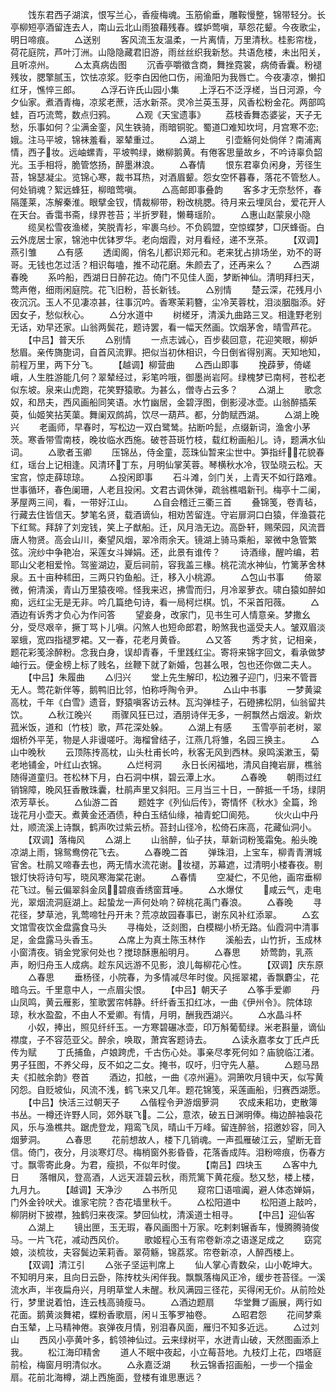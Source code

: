 <!-- { "loadSidebar": true } -->
　　饯东君西子湖滨，恨写兰心，香瘦梅魂。玉筋偷垂，雕鞍慢整，锦带轻分。长亭柳短亭酒留连去人，南山云北山雨狼藉残春。蝶妒莺嗔，草怨花颦。今夜歌尘，明日啼痕。
　　△送别
　　客风流玉友温柔，一片离情，万里清秋。桂影帘栊，荷花庭院，芦叶汀洲。山隐隐藏君旧游，雨丝丝织我新愁。共语危楼，未出阳关，且听凉州。
　　△太真病齿图
　　沉香亭嚼徵含商，舞挫霓裳，病倚香囊。粉褪残妆，腮擎腻玉，饮怯凉浆。贬李白因他口伤，闹渔阳为我唇亡。今夜凄凉，懒扣红牙，憔悴三郎。
　　△浮石许氏山园小集
　　上浮石不泛浮槎，当日河源，今夕仙家。煮酒青梅，凉浆老蔗，活水新茶。灵冷兰英玉芽，风香松粉金花。两部鸣蛙，百巧流莺，数点归鸦。
　　△观《天宝遗事》
　　荔枝香舞态婆娑，天子无愁，乐事如何？尘满金銮，风生铁骑，雨暗铜驼。蜀道□难知坎坷，月宫寒不恋娥。注马平坡，锦袜羞看，翠辇重过。
　　△湖上
　　引壶觞何处倘佯？南浦离情，西子妆。远岫螺青，平坡鸭绿，嫩柳鹅黄。有倦客思量故乡，不吟诗辜负韶光。玉手相将，脆管悠扬，醉墨淋浪。
　　△春情
　　恨东君辜负闲身，芳径生苔，锦瑟凝尘。览锦心寒，裁书耳热，对酒眉颦。怨女空怀暮春，落花不管愁人。何处销魂？絮远蜂狂，柳暗莺嗔。
　　△高邮即事叠韵
　　客多才无奈愁怀，春隔蓬莱，冻解秦淮。眼擘金钗，情裁柳带，粉改桃腮。待月来云埋凤台，爱花开人在天台。香霭书斋，绿界苍苔；半折罗鞋，懒蓦瑶阶。
　　△惠山赵蒙泉小隐
　　缆吴松雪夜渔槎，笑脱青衫，牢裹乌纱。不负鸥盟，空惊蝶梦，□厌蜂衙。白云外庞居士家，锦池中优钵罗华。老向烟霞，对月看经，递不烹茶。
　　【双调】燕引雏
　　△有感
　　透闺阁，俏名儿都识郑元和。老来犹占排场坐，劝不的哥哥。无钱也怎过活？相识每嗑，推不动花磨。朱颜去了，还再来么？
　　△西湖春晚
　　系吟船，西湖日日醉花边。倚门不见佳人面，梦断神仙。清明拜扫天，莺声倦，细雨闲庭院。花飞旧粉，苔长新钱。
　　△别情
　　楚云深，花残月小夜沉沉。玉人不见凄凉甚，往事沉吟。香寒茉莉簪，尘冷芙蓉枕，泪淡胭脂添。好因女子，愁似秋心。
　　△分水道中
　　树槎牙，清溪九曲路三叉。相逢野老别无话，劝早还家。山翁两鬓花，题诗罢，看一幅天然画。饮烟茅舍，晴雪芦花。
　　【中吕】普天乐
　　△别情
　　一点志诚心，百步裴回意，花迎笑眼，柳妒愁眉。亲传旖旎词，自首风流罪。把似当初休相识，今日倒省得别离。天知地知，前程万里，两下分飞。
　　【越调】柳营曲
　　△西山即事
　　挽薜萝，倚嵯峨，人生胜游能几何？翠辇经过，彩笔吟哦，御墨尚岩阿。绿槐梦已南柯，苍松老似东坡。泉来山虎跑，花笑野猿歌。为甚么，僧寺占云多？
　　△湖上
　　歌念奴，和昂夫，西风画船同笑语。水竹幽居，金碧浮图，倒影浸冰壶。山翁醉插茱萸，仙姬笑拈芙蕖。舞阑双鹧鸪，饮尽一葫芦。都，分韵赋西湖。
　　△湖上晚兴
　　老画师，早春时，写松边一双白鹭鸶。拈断吟髭，点缀新词，渔舍小茅茨。寒香带雪南枝，晚妆临水西施。破苍苔斑竹枝，载红粉画船儿。诗，题满水仙词。
　　△歌者玉卿
　　压锦丛，侍金童，蕊珠仙暂来尘世中。笋指纤，花貌春红，瑶台上记相逢。风清环丁东，月明仙掌芙蓉。琴横秋水冷，钗坠晓云松。天宝宫，惊走薛琼琼。
　　△投闲即事
　　石斗滩，剑门关，上青天不如行路难。世事循环，春色阑珊，人老且投闲。文君古调休弹，疏翁樵唱新刊。梅亭十二阑，茅屋两三间，看，一带好江山。
　　△自会稽迁三衢三首
　　叠锦笺，卷青毡，行藏去住皆信天。梦笔名贤，载酒谪仙，相劝苦留连。守岩扉洞口白猿，伴渔蓑花下红鸳。拜辞了刘宠钱，笑上子猷船。迁，风月浩无边。高卧轩，赐荣园，风流晋唐人物贤。高会山川，秦望风烟，翠冷雨余天。镜湖上骑马乘船，翠微中急管繁弦。浣纱中争艳冶，采莲女斗婵娟。还，此景有谁传？
　　诗酒缘，醒吟编，若耶山父老相爱怜。驾鉴湖边，夏后祠前，容我盖三椽。桃花流水神仙，竹篱茅舍林泉。五十亩种秫田，三两只钓鱼船。迁，移入小桃源。
　　△包山书事
　　倚翠微，俯清溪，青山万里猿夜啼。怪我来迟，拂雪而归，月冷翠萝衣。啸白猿如醉如痴，远红尘无是无非。吟几篇绝句诗，看一局柯烂棋。饥，不采首阳薇。
　　△酒边有诉秀才负心为作问答
　　望妾身，改家门，见书生可人情意亲。梦撒幺分，受尽艰辛，撅丁骂卜儿嗔。闪煞人也短命郎君，盼煞我也遥受夫人。皱双眉淡翠蛾，宽四指褪罗裙。又一春，花老月黄昏。
　　△又答
　　秀才贫，记相亲，题花彩笺涂醉粉。念我白身，误却青春，千里践红尘。寄将来锦字回文，看承做梦岫行云。便金榜上标了贱名，丝鞭下就了新婚，包甚么哏，包也还你做二夫人。
　　【中吕】朱履曲
　　△归兴
　　堂上先生解印，松边雅子迎门，归来不管晋无人。莺花新伴等，鹅鸭旧比邻，怕称呼陶令尹。
　　△山中书事
　　一梦黄粱高枕，千年《白雪》遗音，野猿嗔客访云林。瓦沟弹桂子，石磴拂松阴，仙翁留共饮。
　　△秋江晚兴
　　雨骤风狂已过，酒朋诗伴无多，一舸飘然占烟波。新炊菰米饭，道和〔竹枝〕歌，芦花深处躲。
　　△湖上有感
　　玉雪亭前老树，翠烟桥外平芜，物是人非谩嗟吁。海榴曾结子，江燕几将雏，名园三换主。
　　△山中晚秋
　　云顶陈抟高枕，山头杜甫长吟，秋客无风到西林。泉鸣溪漱玉，菊老地铺金，叶红山衣锦。
　　△烂柯洞
　　永日长闲福地，清风自掩岩扉，樵翁随得道童归。苍松林下月，白石洞中棋，碧云潭上水。
　　△春晚
　　朝雨过红销锦障，晚风狂香散珠囊，杜鹃声里又斜阳。三月当三十日，一醉抵一千场，绿阴浓芳草长。
　　△仙游二首
　　题姓字《列仙后传》，寄情怀《秋水》全篇，玲珑花月小壶天。煮黄金还酒债，种白玉结仙缘，袖青蛇□阆苑。
　　伙火山中丹灶，顺流溪上诗飘，鹤声吹过紫云桥。苔封山径冷，松倚石床高，花藏仙洞小。
　　【双调】落梅风
　　△湖上
　　山翁醉，仙子扶，草新词粉笺霜兔。船头晚凉湖上雨，锦鸳鸯傍花飞去。
　　△春晚二首
　　弹珠泪，上宝车，柳青青渭城官舍。杜鹃又啼春去也，两无情水流花谢。妆褪，苏幕遮，过清明小楼春夜。剔银灯快将诗句写，晓风寒海棠花谢。
　　△春情
　　空凝伫，不见他，画帘垂柳花飞过。髻云偏翠斜金凤，碧痕香绣窗茸唾。
　　△水爆仗
　　咸云气，走电光，翠烟流洞庭湖上。起蛰龙一声何处响？碎桃花禹门春浪。
　　△春晚
　　寻花径，梦草池，乳莺啼牡丹开未？荒凉故园春事已，谢东风补红添翠。
　　△玄文馆雪夜饮金盘露食马头
　　寻梅处，泛剡图，白模糊小桥无路。仙霞洞中清事足，金盘露马头香玉。
　　△席上为真土陈玉林作
　　溪船去，山竹折，玉成林小窗清夜。销金党家何处也？搅琼酥惠船明月。
　　△春思
　　娇莺韵，乳燕声，盼归舟玉人成病。趁东风远游不见影，浪儿每柳花心性。
　　【双调】庆东原
　　△春思
　　垂杨径，小院春，为多情减尽年时俊。风摇翠裙，香飘麝尘，花暗乌云。千里意中人，一点眉尖恨。
　　【中吕】朝天子
　　△筝手爱卿
　　丹山凤鸣，黄云雁影，笙歌罢帘帏静。纤纤香玉扣红冰，一曲《伊州令》。院体琼琼，秋水盈盈，不由人不爱卿。有情，月明，酬我西湖兴。
　　△水晶斗杯
　　小奴，捧出，照见纤纤玉。一方寒碧碾冰壶，印万斛葡萄绿。米老斟量，谪仙襟度，子不容范亚父。醉余，唤取，萧宾客题诗去。
　　△读永嘉孝女丁氏卢氏传为赋
　　丁氏捕鱼，卢娘跨虎，千古伤心处。事亲尽孝死何如？庙貌临江渚。男子狂图，不养父母，反不如之二女。掩书，叹吁，归守先人墓。
　　△题马昂夫《扣舷余韵》卷首
　　酒边，扣舷，一曲《凉州遍》。洞箫吹月镜中天，似写黄冈怨。自贬坡仙，风流不浅，鹤飞来又几年。题花锦笺，采莲画船，归赛西湖愿。
　　【中吕】快活三过朝天子
　　△偕程令尹游烟萝洞
　　农成耒耜功，吏散簿书丛。一樽还许野人同，郊外联飞。二公，意浓，破五日渊明俸。梅边醉袖袅花风，乐与渔樵共。踞虎登龙，翔鸾飞凤，晴山千万峰。留连醉翁，招邀妙容，同入烟萝洞。
　　△春思
　　花前想故人，楼下几销魂。一声孤雁破江云，望断无音信。倚门，夜分，月淡寒灯尽。梅梢窗外影昏昏，花落香成阵。泪粉啼痕，伤春方寸。飘零寄此身。为君，瘦损，不似年时俊。
　　【南吕】四块玉
　　△客中九日
　　落帽风，登高酒，人远天涯碧云秋，雨荒篱下黄花瘦。愁又愁，楼上楼，九月九。
　　【越调】天净沙
　　△书所见
　　窥帘囗语喧阗，避人体态婵娟，门外金铃吠犬。谁家宅院？杏花墙里秋千。
　　△松阳道中
　　松阳道上敲吟，柳阴树下披襟，独鹤归来夜深。梦回仙枕，清溪道士相寻。
　　【中吕】迎仙客
　　△湖上
　　镜出匣，玉无瑕，春风画图十万家。吃剌剌辗香车，慢腾腾骑俊马。一片飞花，减动西风价。
　　歌姬程心玉有帘卷新凉之语遂足成之
　　窈窕娘，淡梳妆，夫容鬓边茉莉香。翠荷觞，锦荔浆。帘卷新凉，人醉西楼上。
　　【双调】清江引
　　△张子坚运判席上
　　仙人掌心青数朵，山小乾坤大。不知明月来，且向日云卧，陈抟枕头闲伴我。飘飘落梅风正冷，缓步苍苔径。一溪流水声，半夜扁舟兴，月明草堂人未醒。秋风满园三径花，买得闲无价。从前险处行，梦里说着怕，连云栈高骑瘦马。
　　△酒边题扇
　　华堂舞ブ画展，两行如花面。鹅黄淡舞裙，蝶粉香歌扇，闲ㄐ玉筝罗袖卷。
　　△昭君怨
　　花间梦乘白玉辇，上马精神倦。哀弹夜月情，别泪春风面，雁归不知多近远。
　　△过刘山
　　西风小亭黄叶多，鹤领神仙过。云来绿树平，水迸青山破，天然图画添上我。
　　松江海印精舍
　　道人不眠中夜起，小立莓苔地。九枝灯上花，四塔庭前桧，梅窗月明清似水。
　　△永嘉泛湖
　　秋云锦香招画船，一步一个描金扇。花前北海樽，湖上西施面，登楼有谁思惠远？
